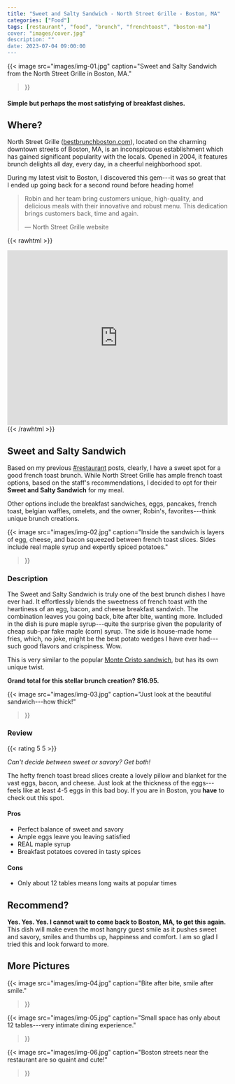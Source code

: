 ```yaml
---
title: "Sweet and Salty Sandwich - North Street Grille - Boston, MA"
categories: ["Food"]
tags: [restaurant", "food", "brunch", "frenchtoast", "boston-ma"]
cover: "images/cover.jpg"
description: ""
date: 2023-07-04 09:00:00
---
```


{{< image
    src="images/img-01.jpg"
    caption="Sweet and Salty Sandwich from the North Street Grille in Boston, MA."
>}}

#### Simple but perhaps the most satisfying of breakfast dishes.

## Where?

North Street Grille ([bestbrunchboston.com](https://bestbrunchboston.com/)), located on the charming downtown streets of Boston, MA, is an inconspicuous establishment which has gained significant popularity with the locals. Opened in 2004, it features brunch delights all day, every day, in a cheerful neighborhood spot.

During my latest visit to Boston, I discovered this gem---it was so great that I ended up going back for a second round before heading home!

> Robin and her team bring customers unique, high-quality, and delicious meals with their innovative and robust menu. This dedication brings customers back, time and again.
>
> &mdash; North Street Grille website

{{< rawhtml >}}
<iframe src="https://www.google.com/maps/embed?pb=!1m18!1m12!1m3!1d851.9951812363677!2d-71.053084538875!3d42.36323065174925!2m3!1f0!2f0!3f0!3m2!1i1024!2i768!4f13.1!3m3!1m2!1s0x89e37089abc92f7f%3A0xc50dd511f92dcfca!2sNorth%20Street%20Grille!5e0!3m2!1sen!2sus!4v1688498819385!5m2!1sen!2sus" width="800" height="400" frameborder="0" style="border:0; max-width:100%;" allowfullscreen></iframe>
{{< /rawhtml >}}

## Sweet and Salty Sandwich

Based on my previous [#restaurant](/tags/restaurant/) posts, clearly, I have a sweet spot for a good french toast brunch. While North Street Grille has ample french toast options, based on the staff's recommendations, I decided to opt for their **Sweet and Salty Sandwich** for my meal.

Other options include the breakfast sandwiches, eggs, pancakes, french toast, belgian waffles, omelets, and the owner, Robin's, favorites---think unique brunch creations.

{{< image
    src="images/img-02.jpg"
    caption="Inside the sandwich is layers of egg, cheese, and bacon squeezed between french toast slices. Sides include real maple syrup and expertly spiced potatoes."
>}}

### Description

The Sweet and Salty Sandwich is truly one of the best brunch dishes I have ever had. It effortlessly blends the sweetness of french toast with the heartiness of an egg, bacon, and cheese breakfast sandwich. The combination leaves you going back, bite after bite, wanting more. Included in the dish is pure maple syrup---quite the surprise given the popularity of cheap sub-par fake maple (corn) syrup. The side is house-made home fries, which, no joke, might be the best potato wedges I have ever had---such good flavors and crispiness. Wow.

This is very similar to the popular [Monte Cristo sandwich](https://en.wikipedia.org/wiki/Monte_Cristo_sandwich), but has its own unique twist.

**Grand total for this stellar brunch creation? $16.95.**

{{< image
    src="images/img-03.jpg"
    caption="Just look at the beautiful sandwich---how thick!"
>}}

### Review

{{< rating 5 5 >}}

*Can't decide between sweet or savory? Get both!*

The hefty french toast bread slices create a lovely pillow and blanket for the vast eggs, bacon, and cheese. Just look at the thickness of the eggs---feels like at least 4-5 eggs in this bad boy. If you are in Boston, you **have** to check out this spot.

#### Pros

- Perfect balance of sweet and savory
- Ample eggs leave you leaving satisfied
- REAL maple syrup
- Breakfast potatoes covered in tasty spices

#### Cons

- Only about 12 tables means long waits at popular times

## Recommend?

**Yes. Yes. Yes. I cannot wait to come back to Boston, MA, to get this again.** This dish will make even the most hangry guest smile as it pushes sweet and savory, smiles and thumbs up, happiness and comfort. I am so glad I tried this and look forward to more.

## More Pictures

{{< image
    src="images/img-04.jpg"
    caption="Bite after bite, smile after smile."
>}}

{{< image
    src="images/img-05.jpg"
    caption="Small space has only about 12 tables---very intimate dining experience."
>}}

{{< image
    src="images/img-06.jpg"
    caption="Boston streets near the restaurant are so quaint and cute!"
>}}
